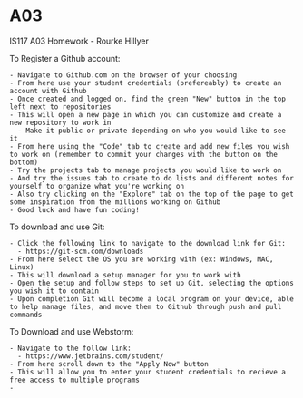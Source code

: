 # A03
IS117 A03 Homework - Rourke Hillyer


  To Register a Github account:
    
    - Navigate to Github.com on the browser of your choosing
    - From here use your student credentials (prefereably) to create an account with Github
    - Once created and logged on, find the green "New" button in the top left next to repositories
    - This will open a new page in which you can customize and create a new repository to work in
      - Make it public or private depending on who you would like to see it
    - From here using the "Code" tab to create and add new files you wish to work on (remember to commit your changes with the button on the bottom)
    - Try the projects tab to manage projects you would like to work on
    - And try the issues tab to create to do lists and different notes for yourself to organize what you're working on
    - Also try clicking on the "Explore" tab on the top of the page to get some inspiration from the millions working on Github
    - Good luck and have fun coding!
  
  To download and use Git:
  
    - Click the following link to navigate to the download link for Git:
      - https://git-scm.com/downloads
    - From here select the OS you are working with (ex: Windows, MAC, Linux)
    - This will download a setup manager for you to work with
    - Open the setup and follow steps to set up Git, selecting the options you wish it to contain
    - Upon completion Git will become a local program on your device, able to help manage files, and move them to Github through push and pull commands
    
  To Download and use Webstorm:
  
    - Navigate to the follow link:
      - https://www.jetbrains.com/student/
    - From here scroll down to the "Apply Now" button
    - This will allow you to enter your student credentials to recieve a free access to multiple programs
    - 










